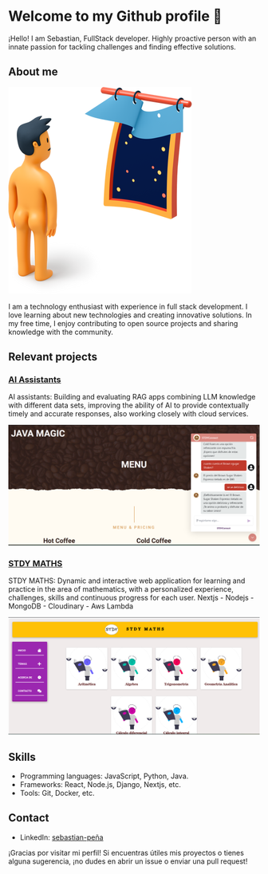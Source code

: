# Welcome to my Github profile 👋

¡Hello! I am Sebastian, FullStack developer. 
Highly proactive person with an innate passion for tackling challenges and finding effective solutions.

## About me

![Imagen de perfil](funnyMan.png)

I am a technology enthusiast with experience in full stack development. I love learning about new technologies and creating innovative solutions. In my free time, I enjoy contributing to open source projects and sharing knowledge with the community.

## Relevant projects

### [AI Assistants](url_del_proyecto_1)

AI assistants: Building and evaluating RAG apps combining LLM knowledge with different data sets,
improving the ability of AI to provide contextually timely and accurate responses, also working closely with
cloud services.

![Imagen del proyecto 1](Ai_assistant.png)

### [STDY MATHS](url_del_proyecto_2)

STDY MATHS: Dynamic and interactive web application for learning and practice in the area of mathematics,
with a personalized experience, challenges, skills and continuous progress for each user.
Nextjs - Nodejs - MongoDB - Cloudinary - Aws Lambda

![Imagen del proyecto 2](stMathas.png)

## Skills

- Programming languages: JavaScript, Python, Java.
- Frameworks: React, Node.js, Django, Nextjs, etc.
- Tools: Git, Docker, etc.

## Contact

- LinkedIn: [sebastian-peña](https://www.linkedin.com/in/sebastian-pe%C3%B1a-5b6597271/)


¡Gracias por visitar mi perfil! Si encuentras útiles mis proyectos o tienes alguna sugerencia, ¡no dudes en abrir un issue o enviar una pull request!


